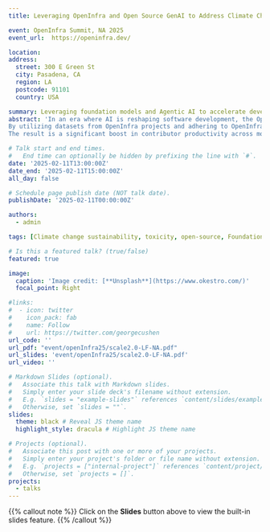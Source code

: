 ```yaml
---
title: Leveraging OpenInfra and Open Source GenAI to Address Climate Change

event: OpenInfra Summit, NA 2025
event_url:  https://openinfra.dev/

location: 
address:
  street: 300 E Green St
  city: Pasadena, CA 
  region: LA
  postcode: 91101
  country: USA

summary: Leveraging foundation models and Agentic AI to accelerate development, improve sustainability, and address climate change effectively.
abstract: 'In an era where AI is reshaping software development, the OpenInfra community stands at the forefront of integrating foundational models (FMs) and AI agents into open-source workflows. This talk delves into how OpenInfra projects can capitalize on these technologies to address pressing challenges such as contributor productivity, energy efficiency, and climate change.
By utilizing datasets from OpenInfra projects and adhering to OpenInfra workflows, I have conducted experiments within the OpenStack and Hugging Face ecosystems. I fine-tuned a suite of open-source models—including LLaMA 3, CodeT5, SantaCoder, Mistral-7B, and OpenLLaMA-13B—to assist developers and contributors in a variety of socio-technical activities. These activities encompass micro-collaboration, documentation enhancement, code review optimization, test case generation, event planning, predictive analytics in CI/CD pipelines, and automation—all within the context of OpenInfra projects.
The result is a significant boost in contributor productivity across more than 21 distinct use cases, demonstrating the tangible benefits of integrating GenAI into open-source development. This talk will provide the OpenInfra community with practical insights and best practices for leveraging foundation models to accelerate development, improve sustainability, and address climate change effectively.'

# Talk start and end times.
#   End time can optionally be hidden by prefixing the line with `#`.
date: '2025-02-11T13:00:00Z'
date_end: '2025-02-11T15:00:00Z'
all_day: false

# Schedule page publish date (NOT talk date).
publishDate: '2025-02-11T00:00:00Z'

authors:
  - admin

tags: [Climate change sustainability, toxicity, open-source, Foundation models]

# Is this a featured talk? (true/false)
featured: true

image:
  caption: 'Image credit: [**Unsplash**](https://www.okestro.com/)'
  focal_point: Right

#links:
#  - icon: twitter
#    icon_pack: fab
#    name: Follow
#    url: https://twitter.com/georgecushen
url_code: ''
url_pdf: "event/openInfra25/scale2.0-LF-NA.pdf"
url_slides: 'event/openInfra25/scale2.0-LF-NA.pdf'
url_video: ''

# Markdown Slides (optional).
#   Associate this talk with Markdown slides.
#   Simply enter your slide deck's filename without extension.
#   E.g. `slides = "example-slides"` references `content/slides/example-slides.md`.
#   Otherwise, set `slides = ""`.
slides:
  theme: black # Reveal JS theme name
  highlight_style: dracula # Highlight JS theme name

# Projects (optional).
#   Associate this post with one or more of your projects.
#   Simply enter your project's folder or file name without extension.
#   E.g. `projects = ["internal-project"]` references `content/project/deep-learning/index.md`.
#   Otherwise, set `projects = []`.
projects:
  - talks
---
```


{{% callout note %}}
Click on the **Slides** button above to view the built-in slides feature.
{{% /callout %}}

